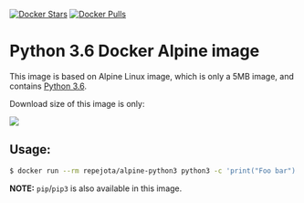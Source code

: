 [![Docker Stars](https://img.shields.io/docker/stars/repejota/alpine-python3.svg?style=flat-square)](https://hub.docker.com/r/repejota/alpine-python3/)
[![Docker Pulls](https://img.shields.io/docker/pulls/repejota/alpine-python3.svg?style=flat-square)](https://hub.docker.com/r/repejota/alpine-python3/)


Python 3.6 Docker Alpine image
==============================

This image is based on Alpine Linux image, which is only a 5MB image, and contains
[Python 3.6](https://www.python.org/).

Download size of this image is only:

[![](https://images.microbadger.com/badges/image/repejota/alpine-python3.svg)](http://microbadger.com/images/repejota/alpine-python3 "Get your own image badge on microbadger.com")


Usage:
------

```bash
$ docker run --rm repejota/alpine-python3 python3 -c 'print("Foo bar")'
```

**NOTE:** `pip`/`pip3` is also available in this image.
